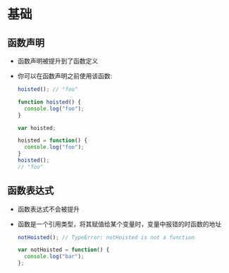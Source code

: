 # 基础

## 函数声明

- 函数声明被提升到了函数定义

- 你可以在函数声明之前使用该函数:

    ```js
    hoisted(); // "foo"

    function hoisted() {
      console.log("foo");
    }
    ```

    ```js
    var hoisted;

    hoisted = function() {
      console.log("foo");
    }
    hoisted();
    // "foo"
    ```

## 函数表达式

- 函数表达式不会被提升

- 函数是一个引用类型，将其赋值给某个变量时，变量中报错的时函数的地址

    ```js
    notHoisted(); // TypeError: notHoisted is not a function

    var notHoisted = function() {
      console.log("bar");
    };
    ```
